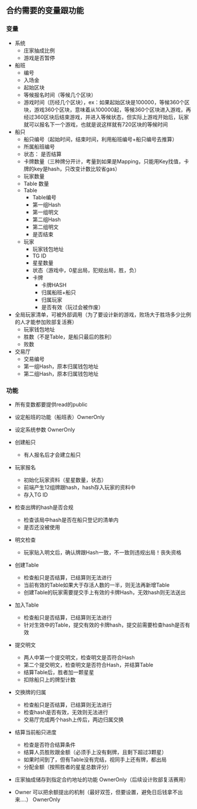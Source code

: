 ## 合约需要的变量跟功能

### 变量
- 系统
	- 庄家抽成比例
	- 游戏是否暂停
- 船班
	- 编号
	- 入场金
	- 起始区块
	- 等候报名时间（等候几个区块）
	- 游戏时间（历经几个区块），ex：如果起始区块是100000，等候360个区块，游戏360个区块，意味着从100000起，等候360个区块进入游戏，再经过360区块后结束游戏，并进入等候状态，但实际上游戏开始后，玩家就可以报名下一个游戏，也就是说这样就有720区块的等候时间
- 船只
	- 船只编号（起始时间，结束时间，利用船班编号+船只编号去推算）
	- 所属船班编号
	- 状态： 是否结算
	- 卡牌数量（三种牌分开计，考量到如果是Mapping，只能用Key找值，卡牌的key是hash，只改变计数比较省gas）
	- 玩家数量
	- Table 数量
	- Table
		- Table编号
		- 第一组Hash
		- 第一组明文
		- 第二组Hash
		- 第二组明文
		- 是否结束
	- 玩家
		- 玩家钱包地址
		- TG ID
		- 星星数量
		- 状态（游戏中，0星出局，犯规出局，胜，负）
		- 卡牌
			- 卡牌HASH
			- 归属船班+船只
			- 归属玩家
			- 是否有效（玩过会被作废）
- 全局玩家清单，可被外部调用（为了要设计新的游戏，败场大于胜场多少比例的人才能参加败部复活赛）
	- 玩家钱包地址
	- 胜数（不是Table，是船只最后的胜利）
	- 败数
- 交易厅
	- 交易编号
	- 第一组Hash，原本归属钱包地址
	- 第二组Hash，原本归属钱包地址


### 功能

- 所有变数都要提供read的public 
- 设定船班的功能（船班表）OwnerOnly
- 设定系统参数 OwnerOnly
- 创建船只
	- 有人报名后才会建立船只
- 玩家报名
	- 初始化玩家资料（星星数量，状态）
	- 前端产生12组牌跟hash，hash存入玩家的资料中
	- 存入TG ID
- 检查出牌的hash是否合规
	- 检查该局中hash是否在船只登记的清单内
	- 是否还没被使用
- 明文检查
	- 玩家贴入明文后，确认牌跟Hash一致，不一致则违规出局！丧失资格

- 创建Table
	- 检查船只是否结算，已结算则无法进行
	- 当前有效的Table如果大于存活人数的一半，则无法再新增Table
	- 创建Table的玩家需要提交手上有效的卡牌Hash，无效hash则无法送出
- 加入Table
	- 检查船只是否结算，已结算则无法进行
	- 针对生效中的Table，提交有效的卡牌hash，提交前需要检查hash是否有效
- 提交明文
	- 两人中第一个提交明文，检查明文是否符合Hash
	- 第二个提交明文，检查明文是否符合Hash，并结算Table
	- 结算Table后，胜者加一颗星星
	- 扣除船只上的牌型计数
- 交换牌的归属
	- 检查船只是否结算，已结算则无法进行
	- 检查hash是否有效，无效则无法进行
	- 交易厅完成两个hash上传后，两边归属交换
- 结算当前船只进度
	- 检查是否符合结算条件
	- 结算人员胜败跟金额（必须手上没有剩牌，且剩下超过3颗星）
	- 如果时间到了，但有Table没有完结，视同手上还有牌，都出局
	- 分配金额（按照胜者的星星总数评分）
- 庄家抽成储存到指定合约地址的功能 OwnerOnly（后续设计败部复活赛用）
- Owner 可以把余额提出的机制（最好双签，但要设置，避免日后钱拿不出来....） OwnerOnly


